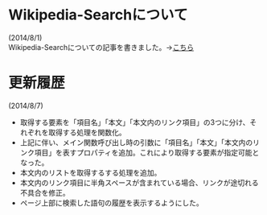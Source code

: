 Wikipedia-Searchについて
======================
(2014/8/1)<br />
Wikipedia-Searchについての記事を書きました。→<a href="http://whitia.wordpress.com/2014/08/01/jquery-xdomainajax-js%E3%82%92%E4%BD%BF%E3%81%A3%E3%81%9Fjavascript%E3%82%B9%E3%82%AF%E3%83%AC%E3%82%A4%E3%83%94%E3%83%B3%E3%82%B0/" target="_blank">こちら</a>

更新履歴
======================
(2014/8/7)
<ul>
<li>取得する要素を「項目名」「本文」「本文内のリンク項目」の3つに分け、それぞれを取得する処理を関数化。</li>
<li>上記に伴い、メイン関数呼び出し時の引数に「項目名」「本文」「本文内のリンク項目」を表すプロパティを追加。これにより取得する要素が指定可能となった。</li>
<li>本文内のリストを取得するする処理を追加。</li>
<li>本文内のリンク項目に半角スペースが含まれている場合、リンクが途切れる不具合を修正。</li>
<li>ページ上部に検索した語句の履歴を表示するようにした。</li>
</ul>
